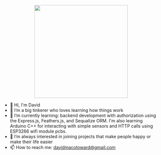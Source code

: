 <div id="header" align="center">
  <img src="https://media.giphy.com/media/L1R1tvI9svkIWwpVYr/giphy.gif" width="300"/>
</div>

- 👋 Hi, I'm David
- 👀 I’m a big tinkerer who loves learning how things work
- 🌱 I’m currently learning: backend development with authorization using the Express.js, Feathers.js, and Sequalize ORM. I'm also learning Arduino C++ for interacting with simple sensors and HTTP calls using ESP3266 wifi module pcbs.
- 💞️ I’m always interested in joining projects that make people happy or make their life easier 
- 📫 How to reach me: davidmacotoward@gmail.com
